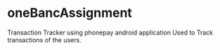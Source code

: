 # oneBancAssignment
Transaction Tracker using phonepay android application
Used to Track transactions of the users.
